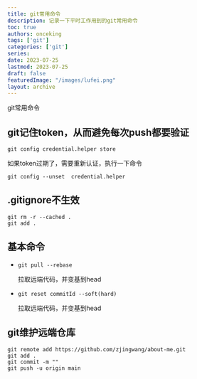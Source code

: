 ```yaml
---
title: git常用命令
description: 记录一下平时工作用到的git常用命令
toc: true
authors: onceking
tags: ['git']
categories: ['git']
series:
date: 2023-07-25
lastmod: 2023-07-25
draft: false
featuredImage: "/images/lufei.png"
layout: archive
---
```


git常用命令

<!--more-->
## git记住token，从而避免每次push都要验证

```shell
git config credential.helper store
```
如果token过期了，需要重新认证，执行一下命令
```shell
git config --unset  credential.helper

```

## .gitignore不生效

```shell
git rm -r --cached .
git add .
```

## 基本命令
- ```shell
  git pull --rebase
  ```
  拉取远端代码，并变基到head

- ```shell
  git reset commitId --soft(hard)
  ```
  拉取远端代码，并变基到head

## git维护远端仓库

```shell
git remote add https://github.com/zjingwang/about-me.git
git add .
git commit -m ""
git push -u origin main
```
